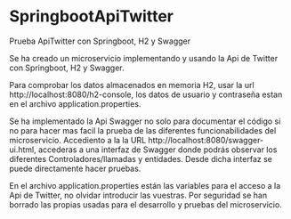 # SpringbootApiTwitter
Prueba ApiTwitter con Springboot, H2 y Swagger

Se ha creado un microservicio implementando y usando la Api de Twitter con Springboot, H2 y Swagger.

Para comprobar los datos almacenados en memoria H2, usar la url http://localhost:8080/h2-console, los datos de usuario y contraseña estan en el archivo application.properties.

Se ha implementado la Api Swagger no solo para documentar el código si no para hacer mas facil la prueba de las diferentes funcionabilidades del microservicio. Accediento a la la URL http://localhost:8080/swagger-ui.html, accederas a una interfaz de Swagger donde podrás observar los diferentes Controladores/llamadas y entidades. Desde dicha interfaz se puede directamente hacer pruebas.

En el archivo application.properties están las variables para el acceso a la Api de Twitter, no olvidar introducir las vuestras. Por seguridad se han borrado las propias usadas para el desarrollo y pruebas del microservicio.
